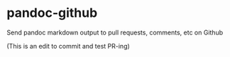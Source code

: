 # pandoc-github
Send pandoc markdown output to pull requests, comments, etc on Github

(This is an edit to commit and test PR-ing)
